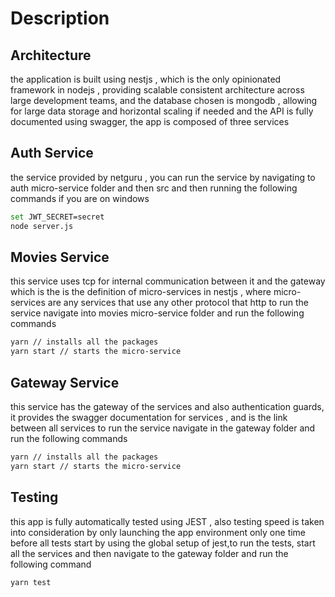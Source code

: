 # Description

## Architecture

the application is built using nestjs , which is the only opinionated framework in nodejs , providing scalable consistent architecture across large development teams,
and the database chosen is mongodb , allowing for large data storage and horizontal scaling if needed
and the API is fully documented using swagger,
the app is composed of three services

## Auth Service

the service provided by netguru , you can run the service by
navigating to auth micro-service folder and then src and then running the following commands if you are on windows

```bash
set JWT_SECRET=secret
node server.js
```

## Movies Service

this service uses tcp for internal communication between it and the gateway which is the is the definition of micro-services in nestjs , where micro-services are any services that use any other protocol that http to run the service navigate into movies micro-service folder and run the following commands

```bash
yarn // installs all the packages
yarn start // starts the micro-service
```

## Gateway Service

this service has the gateway of the services and also authentication guards, it provides the swagger documentation for services , and is the link between all services to run the service navigate in the gateway folder and run the following commands

```bash
yarn // installs all the packages
yarn start // starts the micro-service
```

## Testing
 this app is fully automatically tested using JEST , also testing speed is taken into consideration by only launching the app environment only one time before all tests start by using the global setup of jest,to run the tests, start all the services and then navigate to the gateway folder and run the following command
 ```bash
 yarn test
```